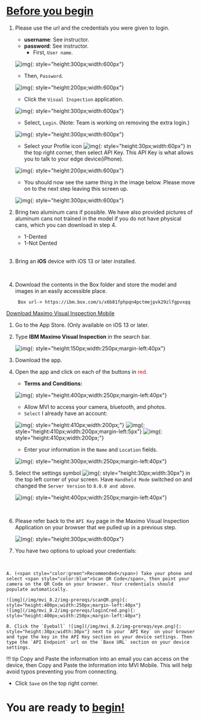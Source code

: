


<h1><u>Before you begin</u></h1>


1. Please use the url and the credentials you were given to login.

    - <b>username</b>: See instructor.
    - <b>password</b>: See instructor.
        - First, `User name`.


    ![img](/img/mvi_8.2/img-prereqs/masusern.png){: style="height:300px;width:600px"}

      - Then, `Password`. 

    ![img](/img/mvi_8.2/img-prereqs/masP.png){: style="height:200px;width:600px"}

     - Click the `Visual Inspection` application.

     ![img](/img/mvi_8.2/img-prereqs/viApp.png){: style="height:300px;width:600px"}
     
     - Select, `Login`. (Note: Team is working on removing the extra login.)

     ![img](/img/mvi_8.2/img-prereqs/2ndLogin.png){: style="height:300px;width:600px"}

     - Select your Profile icon ![img](/img/mvi_8.2/img-prereqs/pIcon.png){: style="height:30px;width:60px"} in the top right corner, then select API Key. This API Key is what allows you to talk to your edge device(iPhone).

     ![img](/img/mvi_8.2/img-prereqs/navAPI.png){: style="height:200px;width:600px"}

     - You should now see the same thing in the image below. Please move on to the next step leaving this screen up.

     ![img](/img/mvi_8.2/img-prereqs/apiK.png){: style="height:300px;width:600px"}

2. Bring two aluminum cans if possible. We have also provided pictures of aluminum cans not trained in the model if you do not have physical cans, which you can download in step 4.
    - 1-Dented
    - 1-Not Dented


    <br>

3. Bring an <b>iOS</b> device with iOS 13 or later installed.

    <br>

4. Download the contents in the Box folder and store the model and images in an easily accessible place. 

        Box url-> https://ibm.box.com/s/x6b81fphpqn4pctmejpvk29zlfgpvxqq


<u> Download Maximo Visual Inspection Mobile </u>

1. Go to the App Store. (Only available on iOS 13 or later.          
2. Type <b>IBM Maximo Visual Inspection</b> in the search bar.

    ![img](/img/mvi_8.2/img-prereqs/newappUI.png){: style="height:150px;width:250px;margin-left:40px"}



3. Download the app. 



4. Open the app and click on each of the buttons in <span style="color:red">red.</span> 


    - <b>Terms and Conditions:</b>

    ![img](/img/mvi_8.2/img-prereqs/termsNconditions.jpeg){: style="height:400px;width:250px;margin-left:40px"}

    - Allow MVI to access your camera, bluetooth, and photos.
    -  `Select` I already have an account:

    ![img](/img/mvi_8.2/img-prereqs/cameraA.png){: style="height:410px;width:200px;"}
    ![img](/img/mvi_8.2/img-prereqs/bluetoothA.png){: style="height:410px;width:200px;margin-left:5px"}
    ![img](/img/mvi_8.2/img-prereqs/photoAccess.png){: style="height:410px;width:200px;"}

    - Enter your information in the `Name` and `Location` fields.

    ![img](/img/mvi_8.2/img-prereqs/nameLocation.jpeg){: style="height:300px;width:250px;margin-left:40px"}

5. Select the settings symbol ![img](/img/mvi_8.2/img-prereqs/setting.jpg){: style="height:30px;width:30px"} in the top left corner of your screen. Have `Handheld Mode` switched on and changed the `Server Version` to `8.0.0 and above`. 
 
    ![img](/img/mvi_8.2/img-prereqs/serverV.png){: style="height:400px;width:250px;margin-left:40px"}
    
    <br>

6. Please refer back to the `API Key` page in the Maximo Visual Inspection Application on your browser that we pulled up in a previous step.

    ![img](/img/mvi_8.2/img-prereqs/apiK.png){: style="height:300px;width:600px"}
    
7.	You have two options to upload your credentials:
<br>

    A. (<span style="color:green">Recommended</span>) Take your phone and select <span style="color:blue">Scan QR Code</span>, then point your camera on the QR Code on your browser. Your credentials should populate automatically. 

    ![img](/img/mvi_8.2/img-prereqs/scanQR.png){: style="height:400px;width:250px;margin-left:40px"}
    ![img](/img/mvi_8.2/img-prereqs/loginCred.png){: style="height:400px;width:250px;margin-left:40px"}

    B. Click the `Eyeball` ![img](/img/mvi_8.2/img-prereqs/eye.png){: style="height:30px;width:30px"} next to your `API Key` on your browser and type the key in the API Key section on your device settings. Then type the `API Endpoint` url on the `Base URL` section on your device settings.

!!! tip
    Copy and Paste the information into an email you can access on the device, then Copy and Paste the information into MVI Mobile.  This will help avoid typos preventing you from connecting.

- Click `Save` on the top right corner.

<h1>You are ready to <u>begin!</u></h1>





